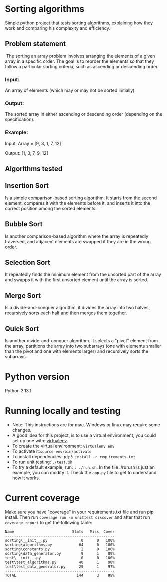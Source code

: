 # Sorting algorithms

Simple python project that tests sorting algorithms, explaining how they work and comparing his complexity and efficiency.

## Problem statement
​
The sorting an array problem involves arranging the elements of a given array in a specific order. The goal is to reorder the elements so that they follow a particular sorting criteria, such as ascending or descending order.

### Input:

An array of elements (which may or may not be sorted initially).

### Output:

The sorted array in either ascending or descending order (depending on the specification).

### Example:

Input: Array = [9, 3, 1, 7, 12]

Output: [1, 3, 7, 9, 12]

## Algorithms tested

## Insertion Sort

Is a simple comparison-based sorting algorithm. It starts from the second element, compares it with the elements before it, and inserts it into the correct position among the sorted elements.

## Bubble Sort

Is another comparison-based algorithm where the array is repeatedly traversed, and adjacent elements are swapped if they are in the wrong order.

## Selection Sort

It repeatedly finds the minimum element from the unsorted part of the array and swapps it with the first unsorted element until the array is sorted. 

## Merge Sort

Is a divide-and-conquer algorithm, it divides the array into two halves, recursively sorts each half and then merges them together. 

## Quick Sort

Is another divide-and-conquer algorithm. It selects a "pivot" element from the array, partitions the array into two subarrays (one with elements smaller than the pivot and one with elements larger) and recursively sorts the subarrays. 

# Python version
Python 3.13.1
​
# Running locally and testing

* Note: This instructions are for mac. Windows or linux may require some changes. 
* A good idea for this project, is to use a virtual environment, you could set up one with: [virtualenv](https://virtualenv.pypa.io/en/latest/).
* To create the virtual environment: `virtualenv env`
* To activate it:`source env/bin/activate`
* To install dependencies: `pip3 install -r requirements.txt`
* To run unit testing: `./test.sh`
* To try a default example, run: `: ./run.sh`. In the file ./run.sh is just an example, you can modify it. Theck the `app.py` file to get to understand how it works.

# Current coverage

Make sure you have "coverage" in your requirements.txt file and run pip install. Then run `coverage run -m unittest discover` and after that run `coverage report` to get the following table:

```
Name                          Stmts   Miss  Cover
-------------------------------------------------
sorting\__init__.py               0      0   100%
sorting\algorithms.py            64      0   100%
sorting\constants.py              2      0   100%
sorting\data_generator.py         9      1    89%
test\__init__.py                  0      0   100%
test\test_algorithms.py          40      1    98%
test\test_data_generator.py      29      1    97%
-------------------------------------------------
TOTAL                           144      3    98%
```
